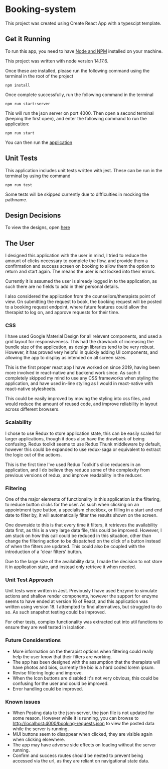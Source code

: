 # Booking-system

This project was created using Create React App with a typescipt template.

## Get it Running

To run this app, you need to have [Node and NPM](https://nodejs.org/en/) installed on your machine.

This project was written with node version 14.17.6.

Once these are installed, please run the following command using the terminal in the root of the project

```npm install```

Once complete successfully, run the following command in the terminal

```npm run start:server```

This will run the json server on port 4000.
Then open a second terminal (keeping the first open), and enter the following command to run the application:

```npm run start```

You can then run the [application](http://localhost:3000)

## Unit Tests

This application includes unit tests written with jest.
These can be run in the terminal by using the command

```npm run test```

Some tests will be skipped currently due to difficulties in mocking the pathname.

## Design Decisions

To view the designs, open [here](https://github.com/robynred123/tense-breakfast/research)

## The User

I designed this application with the user in mind, I tried to reduce the amount of clicks necessary to complete the flow, and provide them a confirmation and success screen on booking to allow them the option to return and start again. The means the user is not locked into their errors.

Currently it is assumed the user is already logged in to the application, as such there are no fields to add in their personal details.

I also considered the application from the counsellors/therapists point of view. On submitting the request to book, the booking request will be posted to a booking request endpoint, where future features could allow the therapist to log on, and approve requests for their time.

### CSS

I have used Google Material Design for all relevent components, and used a grid layout for responsiveness.
This had the drawback of increasing the bundle size of the application, as design libraries tend to be very robust.
However, it has proved very helpful in quickly adding UI components, and allowing the app to display as intended on all screen sizes.

This is the first proper react app I have worked on since 2019, having been more involved in react-native and backend work since.
As such it completely skipped my mind to use any CSS frameworks when styling the application, and have used in-line styling as I would in react-native with react-native stylesheets.

This could be easily improved by moving the styling into css files, and would reduce the amount of reused code, and improve reliability in layout across different browsers.

### Scalability

I chose to use Redux to store application state, this can be easily scaled for larger applications, though it does also have the drawback of being confusing.
Redux toolkit seems to use Redux Thunk middleware by default, however this could be expanded to use redux-saga or equivalent to extract the logic out of the actions.

This is the first time I've used Redux Toolkit's slice reducers in an application, and I do believe they reduce some of the complexity from previous versions of redux, and improve readability in the reducer.

### Filtering

One of the major elements of functionality in this application is the filtering, to reduce button clicks for the user. As such when clicking on an appointment type button, a specialism checkbox, or filling in a start and end date to filter by, it will automatically filter the results shown on the screen.

One downside to this is that every time it filters, it retrieves the availability data first, as this is a very large data file, this could be improved. However, I am stuck on how this call could be reduced in this situation, other than change the filtering action to be dispatched on the click of a button instead of when the filters are updated. This could also be coupled with the introduction of a 'clear filters' button.

Due to the large size of the availability data, I made the decision to not store it in application state, and instead only retrieve it when needed.

### Unit Test Approach

Unit tests were written in Jest. Previously I have used Enzyme to simulate actions and shallow render components, however the support for enzyme seems to have ended at version 16 of React, and this application was written using version 18. I attempted to find alternatives, but struggled to do so.
As such snapshot testing could be improved.

For other tests, complex functionality was extracted out into util functions to ensure they are well tested in isolation.

### Future Considerations

- More information on the therapist options when filtering could really help the user know that their filters are working.
- The app has been designed with the assumption that the therapists will have photos and bios, currently the bio is a hard coded lorem ipsum.
- Revise filtering logic and improve.
- When the Icon buttons are disabled it's not very obvious, this could be confusing for the user and could be improved.
- Error handling could be improved.

### Known issues

- When Posting data to the json-server, the json file is not updated for some reason. However while it is running, you can browse to <http://localhost:4000/booking-requests.json> to view the posted data while the server is running.
- MUI buttons seem to disappear when clicked, they are visible again when clicking elsewhere.
- The app may have adverse side effects on loading without the server running.
- Confirm and success routes should be nested to prevent being accessed via the url, as they are reliant on navigational state data.
